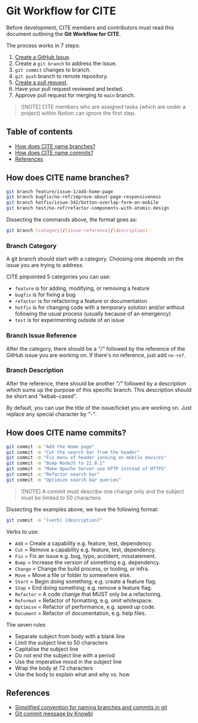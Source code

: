 # Git Workflow for CITE

Before development, CITE members and contributors must read this document outlining the **Git Workflow for CITE**. 

The process works in 7 steps:
1. [Create a GitHub Issue](https://github.com/USC-CITE/.github/blob/main/how_to_create_an_issue.md). 
2. Create a `git branch` to address the issue.
3. `git commit` changes to branch.
4. `git push` branch to remote repository.
5. [Create a pull request](https://github.com/USC-CITE/.github/blob/main/how_to_submit_a_pull_request.md).
6. Have your pull request reviewed and tested.
7. Approve pull request for merging to `main` branch. 

> ![NOTE]
> CITE members who are assigned tasks (which are under a project) within Notion can ignore the first step.

## Table of contents

-   [How does CITE name branches?](#how-does-cite-name-branches)
-   [How does CITE name commits?](#how-does-cite-name-commits)
-   [References](#references)

## How does CITE name branches?

```bash
git branch feature/issue-1/add-home-page
git branch bugfix/no-ref/improve-about-page-responsiveness
git branch hotfix/issue-342/button-overlap-form-on-mobile
git branch test/no-ref/refactor-components-with-atomic-design
```

Dissecting the commands above, the format goes as:

```bash
git branch [category]/[issue-reference]/[description]
```

### Branch Category

A git branch should start with a category. Choosing one depends on the issue you are trying to address. 

CITE pinpointed 5 categories you can use:

- `feature` is for adding, modifying, or removing a feature
- `bugfix` is for fixing a bug
- `refactor` is for refactoring a feature or documentation
- `hotfix` is for changing code with a temporary solution and/or without following the usual process (usually because of an emergency)
- `test` is for experimenting outside of an issue

### Branch Issue Reference

After the category, there should be a *"/"* followed by the reference of the GitHub issue you are working on. If there's no reference, just add `no-ref`.

### Branch Description

After the reference, there should be another *"/"* followed by a description which sums up the purpose of this specific branch. This description should be short and "kebab-cased".

By default, you can use the title of the issue/ticket you are working on. Just replace any special character by *"-"*.

## How does CITE name commits?

```bash
git commit -m "Add the Home page"
git commit -m "Cut the search bar from the header"
git commit -m "Fix menu of header janking on mobile devices"
git commit -m "Bump NodeJS to 22.0.1"
git commit -m "Make Apache Server use HTTP instead of HTTPS"
git commit -m "Refactor search bar" 
git commit -m "Optimize search bar queries"
```
> ![NOTE] 
> A commit must describe one change only and the subject must be limited to 50 characters. 

Dissecting the examples above, we have the following format:

```bash
git commit -m "[verb] [description]"
```

Verbs to use:
- `Add` = Create a capability e.g. feature, test, dependency.
- `Cut` = Remove a capability e.g. feature, test, dependency.
- `Fix` = Fix an issue e.g. bug, typo, accident, misstatement.
- `Bump` = Increase the version of something e.g. dependency.
- `Change` = Change the build process, or tooling, or infra.
- `Move` = Move a file or folder to somewhere else.
- `Start` = Begin doing something; e.g. create a feature flag.
- `Stop` = End doing something; e.g. remove a feature flag.
- `Refactor` = A code change that MUST only be a refactoring.
- `Reformat` = Refactor of formatting, e.g. omit whitespace.
- `Optimise` = Refactor of performance, e.g. speed up code.
- `Document` = Refactor of documentation, e.g. help files.

The seven rules

- Separate subject from body with a blank line
- Limit the subject line to 50 characters
- Capitalise the subject line
- Do not end the subject line with a period
- Use the imperative mood in the subject line
- Wrap the body at 72 characters
- Use the body to explain what and why vs. how


## References
- [Simplified convention for naming branches and commits in git](https://dev.to/varbsan/a-simplified-convention-for-naming-branches-and-commits-in-git-il4)
- [Git commit message by Knowbl](https://github.com/knowbl/git-commit-message)